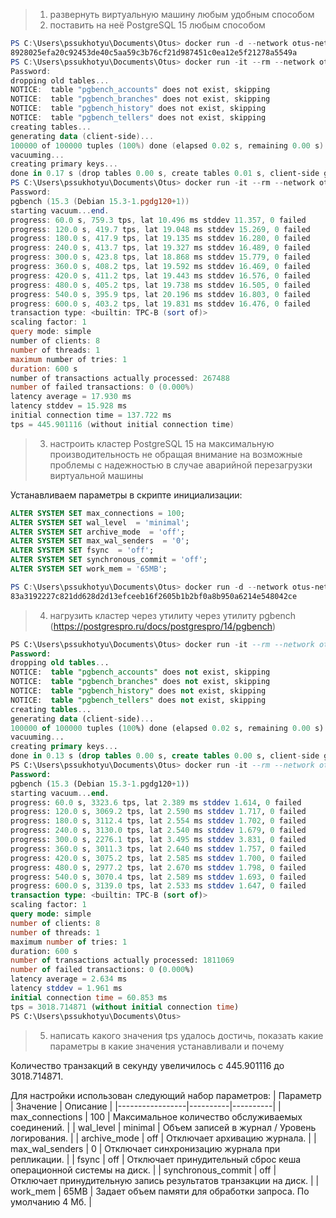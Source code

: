 > 1. развернуть виртуальную машину любым удобным способом
> 2. поставить на неё PostgreSQL 15 любым способом
```powershell
PS C:\Users\pssukhotyu\Documents\Otus> docker run -d --network otus-network --name otus-postgres -e POSTGRES_PASSWORD=postgres postgres:15                                                                 
8928025efa20c92453de40c5aa59c3b76cf21d987451c0ea12e5f21278a5549a
PS C:\Users\pssukhotyu\Documents\Otus> docker run -it --rm --network otus-network postgres:15 pgbench -i -h otus-postgres -U postgres postgres                 
Password: 
dropping old tables...
NOTICE:  table "pgbench_accounts" does not exist, skipping
NOTICE:  table "pgbench_branches" does not exist, skipping
NOTICE:  table "pgbench_history" does not exist, skipping
NOTICE:  table "pgbench_tellers" does not exist, skipping
creating tables...
generating data (client-side)...
100000 of 100000 tuples (100%) done (elapsed 0.02 s, remaining 0.00 s)
vacuuming...
creating primary keys...
done in 0.17 s (drop tables 0.00 s, create tables 0.01 s, client-side generate 0.07 s, vacuum 0.03 s, primary keys 0.05 s).
PS C:\Users\pssukhotyu\Documents\Otus> docker run -it --rm --network otus-network postgres:15 pgbench -c8 -P 60 -T 600 -h otus-postgres -U postgres postgres
Password: 
pgbench (15.3 (Debian 15.3-1.pgdg120+1))
starting vacuum...end.
progress: 60.0 s, 759.3 tps, lat 10.496 ms stddev 11.357, 0 failed
progress: 120.0 s, 419.7 tps, lat 19.048 ms stddev 15.269, 0 failed
progress: 180.0 s, 417.9 tps, lat 19.135 ms stddev 16.280, 0 failed
progress: 240.0 s, 413.7 tps, lat 19.327 ms stddev 16.489, 0 failed
progress: 300.0 s, 423.8 tps, lat 18.868 ms stddev 15.779, 0 failed
progress: 360.0 s, 408.2 tps, lat 19.592 ms stddev 16.469, 0 failed
progress: 420.0 s, 411.2 tps, lat 19.443 ms stddev 16.576, 0 failed
progress: 480.0 s, 405.2 tps, lat 19.738 ms stddev 16.505, 0 failed
progress: 540.0 s, 395.9 tps, lat 20.196 ms stddev 16.803, 0 failed
progress: 600.0 s, 403.2 tps, lat 19.831 ms stddev 16.476, 0 failed
transaction type: <builtin: TPC-B (sort of)>
scaling factor: 1
query mode: simple
number of clients: 8
number of threads: 1
maximum number of tries: 1
duration: 600 s
number of transactions actually processed: 267488
number of failed transactions: 0 (0.000%)
latency average = 17.930 ms
latency stddev = 15.928 ms
initial connection time = 137.722 ms
tps = 445.901116 (without initial connection time)
```

> 3. настроить кластер PostgreSQL 15 на максимальную производительность не обращая внимание на возможные проблемы с надежностью в случае аварийной перезагрузки виртуальной машины

Устанавливаем параметры в скрипте инициализации:
```sql
ALTER SYSTEM SET max_connections = 100;
ALTER SYSTEM SET wal_level  = 'minimal';
ALTER SYSTEM SET archive_mode  = 'off';
ALTER SYSTEM SET max_wal_senders  = '0';
ALTER SYSTEM SET fsync  = 'off';
ALTER SYSTEM SET synchronous_commit = 'off';
ALTER SYSTEM SET work_mem = '65MB';
```

```powershell
PS C:\Users\pssukhotyu\Documents\Otus> docker run -d --network otus-network --name otus-postgres -e POSTGRES_PASSWORD=postgres -v .\l12.initial.sql:/docker-entrypoint-initdb.d/l12.initial.sql  postgres:15
83a3192227c821dd628d2d13efceeb16f2605b1b2bf0a8b950a6214e548042ce
```
> 4. нагрузить кластер через утилиту через утилиту pgbench (https://postgrespro.ru/docs/postgrespro/14/pgbench)
```sql
PS C:\Users\pssukhotyu\Documents\Otus> docker run -it --rm --network otus-network postgres:15 pgbench -i -h otus-postgres -U postgres postgres
Password: 
dropping old tables...
NOTICE:  table "pgbench_accounts" does not exist, skipping
NOTICE:  table "pgbench_branches" does not exist, skipping
NOTICE:  table "pgbench_history" does not exist, skipping
NOTICE:  table "pgbench_tellers" does not exist, skipping
creating tables...
generating data (client-side)...
100000 of 100000 tuples (100%) done (elapsed 0.02 s, remaining 0.00 s)
vacuuming...
creating primary keys...
done in 0.13 s (drop tables 0.00 s, create tables 0.00 s, client-side generate 0.06 s, vacuum 0.04 s, primary keys 0.02 s).
PS C:\Users\pssukhotyu\Documents\Otus> docker run -it --rm --network otus-network postgres:15 pgbench -c8 -P 60 -T 600 -h otus-postgres -U postgres postgres
Password: 
pgbench (15.3 (Debian 15.3-1.pgdg120+1))
starting vacuum...end.
progress: 60.0 s, 3323.6 tps, lat 2.389 ms stddev 1.614, 0 failed
progress: 120.0 s, 3069.2 tps, lat 2.590 ms stddev 1.717, 0 failed
progress: 180.0 s, 3112.4 tps, lat 2.554 ms stddev 1.702, 0 failed
progress: 240.0 s, 3130.0 tps, lat 2.540 ms stddev 1.679, 0 failed
progress: 300.0 s, 2276.1 tps, lat 3.495 ms stddev 3.831, 0 failed
progress: 360.0 s, 3011.3 tps, lat 2.640 ms stddev 1.757, 0 failed
progress: 420.0 s, 3075.2 tps, lat 2.585 ms stddev 1.700, 0 failed
progress: 480.0 s, 2977.2 tps, lat 2.670 ms stddev 1.798, 0 failed
progress: 540.0 s, 3070.4 tps, lat 2.589 ms stddev 1.693, 0 failed
progress: 600.0 s, 3139.0 tps, lat 2.533 ms stddev 1.647, 0 failed
transaction type: <builtin: TPC-B (sort of)>
scaling factor: 1
query mode: simple
number of clients: 8
number of threads: 1
maximum number of tries: 1
duration: 600 s
number of transactions actually processed: 1811069
number of failed transactions: 0 (0.000%)
latency average = 2.634 ms
latency stddev = 1.961 ms
initial connection time = 60.853 ms
tps = 3018.714871 (without initial connection time)
PS C:\Users\pssukhotyu\Documents\Otus> 
```            

> 5. написать какого значения tps удалось достичь, показать какие параметры в какие значения устанавливали и почему

Количество транзакций в секунду увеличилось с 445.901116 до 3018.714871.

Для настройки использован следующий набор параметров:
| Параметр        | Значение | Описание |
|-----------------|----------|----------|
| max_connections | 100 | Максимальное количество обслуживаемых соединений. |
| wal_level | minimal | Объем записей в журнал / Уровень логирования. |
| archive_mode | off | Отключает архивацию журнала. |
| max_wal_senders | 0 | Отключает синхронизацию журнала при репликации. |
| fsync | off | Отключает принудительный сброс кеша операционной системы на диск. |
| synchronous_commit | off | Отключает принудительную запись результатов транзакции на диск. |
| work_mem | 65MB | Задает объем памяти для обработки запроса. По умолчанию 4 Мб. |
